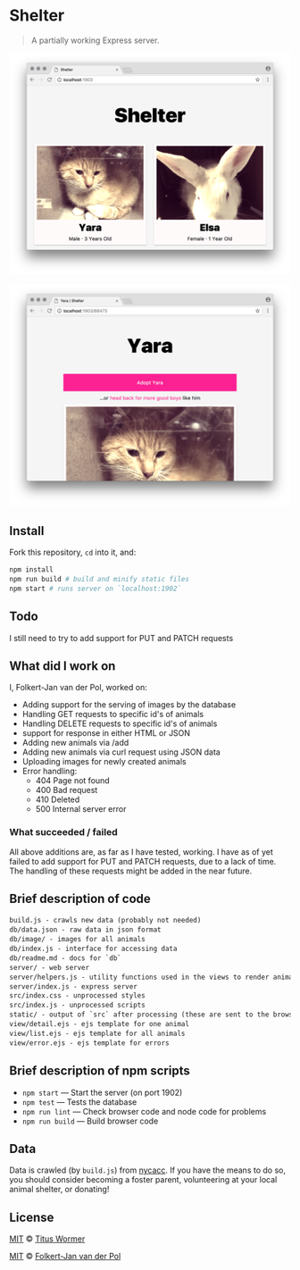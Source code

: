 <!-- lint disable no-html -->

# Shelter

> A partially working Express server.

![](screenshot.png)

![](screenshot-detail.png)

## Install

Fork this repository, `cd` into it, and:

```bash
npm install
npm run build # build and minify static files
npm start # runs server on `localhost:1902`
```

## Todo

I still need to try to add support for PUT and PATCH requests

## What did I work on

I, Folkert-Jan van der Pol, worked on:
* Adding support for the serving of images by the database
* Handling GET requests to specific id's of animals
* Handling DELETE requests to specific id's of animals
* support for response in either HTML or JSON
* Adding new animals via /add
* Adding new animals via curl request using JSON data
* Uploading images for newly created animals
* Error handling:
    * 404 Page not found
    * 400 Bad request
    * 410 Deleted
    * 500 Internal server error


### What succeeded / failed

All above additions are, as far as I have tested, working.
I have as of yet failed to add support for PUT and PATCH requests, due to a lack of time. The handling of these requests might be added in the near future.

## Brief description of code

```txt
build.js - crawls new data (probably not needed)
db/data.json - raw data in json format
db/image/ - images for all animals
db/index.js - interface for accessing data
db/readme.md - docs for `db`
server/ - web server
server/helpers.js - utility functions used in the views to render animals
server/index.js - express server
src/index.css - unprocessed styles
src/index.js - unprocessed scripts
static/ - output of `src` after processing (these are sent to the browser)
view/detail.ejs - ejs template for one animal
view/list.ejs - ejs template for all animals
view/error.ejs - ejs template for errors
```

## Brief description of npm scripts

*   `npm start` — Start the server (on port 1902)
*   `npm test` — Tests the database
*   `npm run lint` — Check browser code and node code for problems
*   `npm run build` — Build browser code

## Data

Data is crawled (by `build.js`) from [nycacc][].
If you have the means to do so, you should consider becoming a foster parent,
volunteering at your local animal shelter, or donating!

## License

[MIT][] © [Titus Wormer][author]

[MIT][] © [Folkert-Jan van der Pol][student]

[mit]: license

[author]: http://wooorm.com
[student]: https://github.com/FJvdPol

[assignment]: https://github.com/cmda-be/course-17-18/blob/master/week-4.md#shelter

[nycacc]: http://nycacc.org
